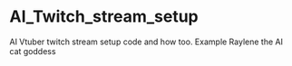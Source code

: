 # AI_Twitch_stream_setup
AI Vtuber twitch stream setup code and how too. Example Raylene the AI cat goddess 
